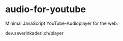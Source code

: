 # audio-for-youtube
Minimal JavaScript YouTube-Audioplayer for the web.

dev.severinkaderi.ch/player
